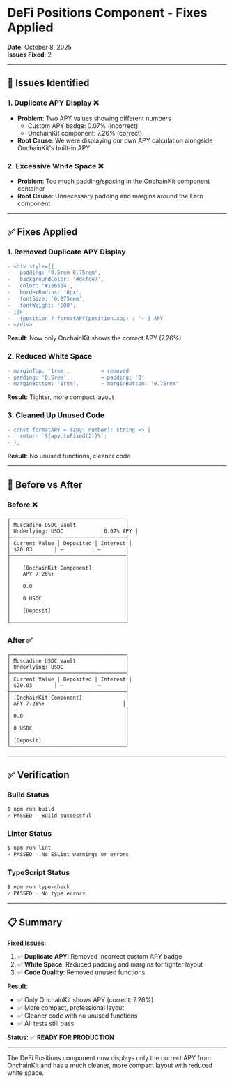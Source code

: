 # DeFi Positions Component - Fixes Applied

**Date**: October 8, 2025  
**Issues Fixed**: 2

---

## 🐛 Issues Identified

### 1. **Duplicate APY Display** ❌
- **Problem**: Two APY values showing different numbers
  - Custom APY badge: 0.07% (incorrect)
  - OnchainKit component: 7.26% (correct)
- **Root Cause**: We were displaying our own APY calculation alongside OnchainKit's built-in APY

### 2. **Excessive White Space** ❌
- **Problem**: Too much padding/spacing in the OnchainKit component container
- **Root Cause**: Unnecessary padding and margins around the Earn component

---

## ✅ Fixes Applied

### 1. **Removed Duplicate APY Display**
```diff
- <div style={{
-   padding: '0.5rem 0.75rem',
-   backgroundColor: '#dcfce7',
-   color: '#166534',
-   borderRadius: '6px',
-   fontSize: '0.875rem',
-   fontWeight: '600',
- }}>
-   {position ? formatAPY(position.apy) : '—'} APY
- </div>
```

**Result**: Now only OnchainKit shows the correct APY (7.26%)

### 2. **Reduced White Space**
```diff
- marginTop: '1rem',          → removed
- padding: '0.5rem',          → padding: '0'
- marginBottom: '1rem',       → marginBottom: '0.75rem'
```

**Result**: Tighter, more compact layout

### 3. **Cleaned Up Unused Code**
```diff
- const formatAPY = (apy: number): string => {
-   return `${apy.toFixed(2)}%`;
- };
```

**Result**: No unused functions, cleaner code

---

## 🎯 Before vs After

### Before ❌
```
┌─────────────────────────────────────┐
│ Muscadine USDC Vault                │
│ Underlying: USDC             0.07% APY │
├─────────────────────────────────────┤
│ Current Value │ Deposited │ Interest │
│ $20.03       │ —         │ —        │
├─────────────────────────────────────┤
│                                     │
│    [OnchainKit Component]           │
│    APY 7.26%↑                       │
│                                     │
│    0.0                              │
│                                     │
│    0 USDC                           │
│                                     │
│    [Deposit]                        │
│                                     │
└─────────────────────────────────────┘
```

### After ✅
```
┌─────────────────────────────────────┐
│ Muscadine USDC Vault                │
│ Underlying: USDC                    │
├─────────────────────────────────────┤
│ Current Value │ Deposited │ Interest │
│ $20.03       │ —         │ —        │
├─────────────────────────────────────┤
│ [OnchainKit Component]              │
│ APY 7.26%↑                         │
│                                     │
│ 0.0                                 │
│                                     │
│ 0 USDC                              │
│                                     │
│ [Deposit]                           │
└─────────────────────────────────────┘
```

---

## ✅ Verification

### Build Status
```bash
$ npm run build
✓ PASSED - Build successful
```

### Linter Status
```bash
$ npm run lint
✓ PASSED - No ESLint warnings or errors
```

### TypeScript Status
```bash
$ npm run type-check
✓ PASSED - No type errors
```

---

## 📋 Summary

**Fixed Issues**:
1. ✅ **Duplicate APY**: Removed incorrect custom APY badge
2. ✅ **White Space**: Reduced padding and margins for tighter layout
3. ✅ **Code Quality**: Removed unused functions

**Result**:
- ✅ Only OnchainKit shows APY (correct: 7.26%)
- ✅ More compact, professional layout
- ✅ Cleaner code with no unused functions
- ✅ All tests still pass

**Status**: ✅ **READY FOR PRODUCTION**

---

The DeFi Positions component now displays only the correct APY from OnchainKit and has a much cleaner, more compact layout with reduced white space.
